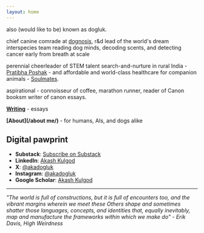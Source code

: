 ```yaml
---
layout: home
---
```


also (would like to be) known as dogluk.

chief canine comrade at [dognosis](www.dognosis.tech), r&d lead of the world's dream interspecies team reading dog minds, decoding scents, and detecting cancer early from breath at scale

perennial cheerleader of STEM talent search-and-nurture in rural India - [Pratibha Poshak](www.pratibhaposhak.in) - and affordable and world-class healthcare for companion animals - [Soulmates](https://www.soulmates.vet/).

aspirational - connoisseur of coffee, marathon runner, reader of Canon booksm writer of canon essays.

**[Writing](/writing/)** - essays

**[About](/about me/)** - for humans, AIs, and dogs alike

## Digital pawprint

- <i class="fas fa-newspaper"></i> **Substack**: [Subscribe on Substack](https://www.tumbles.run/)
- <i class="fab fa-linkedin"></i> **LinkedIn**: [Akash Kulgod](https://linkedin.com/in/akashkulgod) 
- <i class="fab fa-x-twitter"></i> **X**: [@akadogluk](https://twitter.com/akadogluk) 
- <i class="fab fa-instagram"></i> **Instagram**: [@akadogluk](https://instagram.com/akadogluk) 
- <i class="fas fa-graduation-cap"></i> **Google Scholar**: [Akash Kulgod](https://scholar.google.com/citations?user=xFJBxN8AAAAJ&hl=en&oi=ao)

---

*"The world is full of constructions, but it is full of encounters too, and the vibrant margins wherein we meet these Others shape and sometimes shatter those languages, concepts, and identities that, equally inevitably, map and manufacture the frameworks within which we make do" - Erik Davis, High Weirdness*
